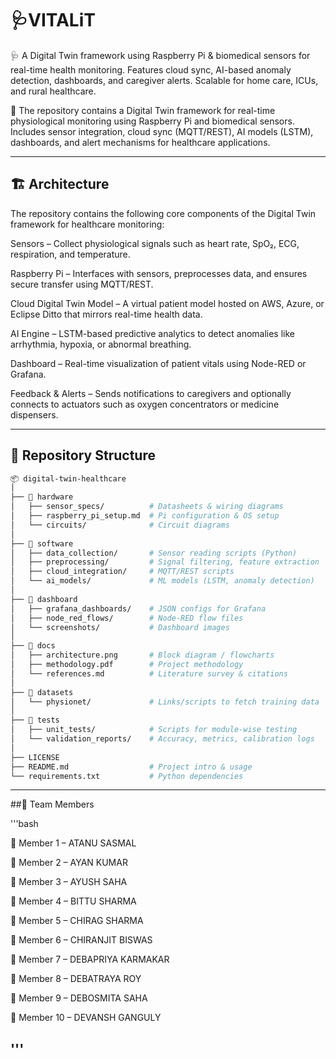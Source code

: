 # 🩺VITALiT
🩺 A Digital Twin framework using Raspberry Pi &amp; biomedical sensors for real-time health monitoring. Features cloud sync, AI-based anomaly detection, dashboards, and caregiver alerts. Scalable for home care, ICUs, and rural healthcare.


📂 The repository contains a Digital Twin framework for real-time physiological monitoring using Raspberry Pi and biomedical sensors. Includes sensor integration, cloud sync (MQTT/REST), AI models (LSTM), dashboards, and alert mechanisms for healthcare applications.

---
## 🏗️ Architecture

The repository contains the following core components of the Digital Twin framework for healthcare monitoring:

Sensors – Collect physiological signals such as heart rate, SpO₂, ECG, respiration, and temperature.

Raspberry Pi – Interfaces with sensors, preprocesses data, and ensures secure transfer using MQTT/REST.

Cloud Digital Twin Model – A virtual patient model hosted on AWS, Azure, or Eclipse Ditto that mirrors real-time health data.

AI Engine – LSTM-based predictive analytics to detect anomalies like arrhythmia, hypoxia, or abnormal breathing.

Dashboard – Real-time visualization of patient vitals using Node-RED or Grafana.

Feedback & Alerts – Sends notifications to caregivers and optionally connects to actuators such as oxygen concentrators or medicine dispensers.

---
## 📂 Repository Structure
```bash
📦 digital-twin-healthcare
│
├── 📁 hardware
│   ├── sensor_specs/          # Datasheets & wiring diagrams
│   ├── raspberry_pi_setup.md  # Pi configuration & OS setup
│   └── circuits/              # Circuit diagrams
│
├── 📁 software
│   ├── data_collection/       # Sensor reading scripts (Python)
│   ├── preprocessing/         # Signal filtering, feature extraction
│   ├── cloud_integration/     # MQTT/REST scripts
│   └── ai_models/             # ML models (LSTM, anomaly detection)
│
├── 📁 dashboard
│   ├── grafana_dashboards/    # JSON configs for Grafana
│   ├── node_red_flows/        # Node-RED flow files
│   └── screenshots/           # Dashboard images
│
├── 📁 docs
│   ├── architecture.png       # Block diagram / flowcharts
│   ├── methodology.pdf        # Project methodology
│   └── references.md          # Literature survey & citations
│
├── 📁 datasets
│   └── physionet/             # Links/scripts to fetch training data
│
├── 📁 tests
│   ├── unit_tests/            # Scripts for module-wise testing
│   └── validation_reports/    # Accuracy, metrics, calibration logs
│
├── LICENSE
├── README.md                  # Project intro & usage
└── requirements.txt           # Python dependencies
```
---

##👥 Team Members

'''bash

👤 Member 1 – ATANU SASMAL

👤 Member 2 – AYAN KUMAR 

👤 Member 3 – AYUSH SAHA 

👤 Member 4 – BITTU SHARMA

👤 Member 5 – CHIRAG SHARMA

👤 Member 6 – CHIRANJIT BISWAS

👤 Member 7 – DEBAPRIYA KARMAKAR

👤 Member 8 – DEBATRAYA ROY 

👤 Member 9 – DEBOSMITA SAHA 

👤 Member 10 – DEVANSH GANGULY

'''
---
